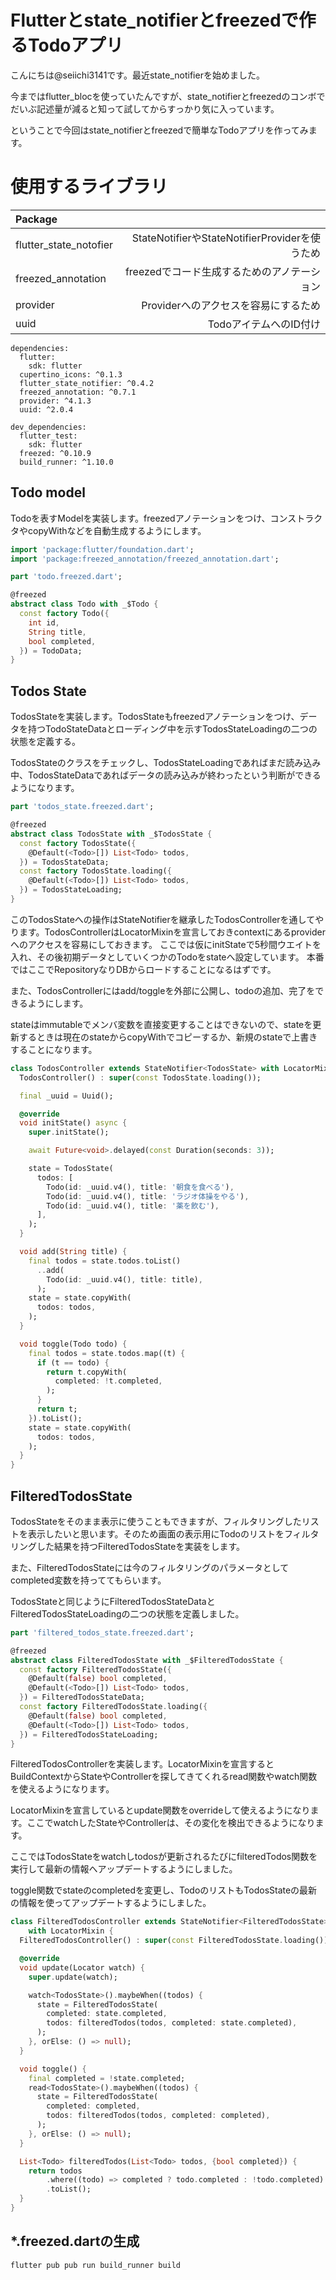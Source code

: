 # Flutterとstate_notifierとfreezedで作るTodoアプリ

こんにちは@seiichi3141です。最近state_notifierを始めました。

今まではflutter_blocを使っていたんですが、state_notifierとfreezedのコンボでだいぶ記述量が減ると知って試してからすっかり気に入っています。

ということで今回はstate_notifierとfreezedで簡単なTodoアプリを作ってみます。

# 使用するライブラリ

| Package |  |
|:-----------|------------:|
| flutter_state_notofier | StateNotifierやStateNotifierProviderを使うため |
| freezed_annotation | freezedでコード生成するためのアノテーション |
| provider | Providerへのアクセスを容易にするため |
| uuid | TodoアイテムへのID付け |

```
dependencies:
  flutter:
    sdk: flutter
  cupertino_icons: ^0.1.3
  flutter_state_notifier: ^0.4.2
  freezed_annotation: ^0.7.1
  provider: ^4.1.3
  uuid: ^2.0.4

dev_dependencies:
  flutter_test:
    sdk: flutter
  freezed: ^0.10.9
  build_runner: ^1.10.0

```

## Todo model

Todoを表すModelを実装します。freezedアノテーションをつけ、コンストラクタやcopyWithなどを自動生成するようにします。

```dart
import 'package:flutter/foundation.dart';
import 'package:freezed_annotation/freezed_annotation.dart';

part 'todo.freezed.dart';

@freezed
abstract class Todo with _$Todo {
  const factory Todo({
    int id,
    String title,
    bool completed,
  }) = TodoData;
}
```

## Todos State

TodosStateを実装します。TodosStateもfreezedアノテーションをつけ、データを持つTodoStateDataとローディング中を示すTodosStateLoadingの二つの状態を定義する。

TodosStateのクラスをチェックし、TodosStateLoadingであればまだ読み込み中、TodosStateDataであればデータの読み込みが終わったという判断ができるようになります。

```dart
part 'todos_state.freezed.dart';

@freezed
abstract class TodosState with _$TodosState {
  const factory TodosState({
    @Default(<Todo>[]) List<Todo> todos,
  }) = TodosStateData;
  const factory TodosState.loading({
    @Default(<Todo>[]) List<Todo> todos,
  }) = TodosStateLoading;
}
```

このTodosStateへの操作はStateNotifierを継承したTodosControllerを通してやります。TodosControllerはLocatorMixinを宣言しておきcontextにあるproviderへのアクセスを容易にしておきます。
ここでは仮にinitStateで5秒間ウエイトを入れ、その後初期データとしていくつかのTodoをstateへ設定しています。
本番ではここでRepositoryなりDBからロードすることになるはずです。

また、TodosControllerにはadd/toggleを外部に公開し、todoの追加、完了をできるようにします。

stateはimmutableでメンバ変数を直接変更することはできないので、stateを更新するときは現在のstateからcopyWithでコピーするか、新規のstateで上書きすることになります。

```dart
class TodosController extends StateNotifier<TodosState> with LocatorMixin {
  TodosController() : super(const TodosState.loading());

  final _uuid = Uuid();

  @override
  void initState() async {
    super.initState();

    await Future<void>.delayed(const Duration(seconds: 3));

    state = TodosState(
      todos: [
        Todo(id: _uuid.v4(), title: '朝食を食べる'),
        Todo(id: _uuid.v4(), title: 'ラジオ体操をやる'),
        Todo(id: _uuid.v4(), title: '薬を飲む'),
      ],
    );
  }

  void add(String title) {
    final todos = state.todos.toList()
      ..add(
        Todo(id: _uuid.v4(), title: title),
      );
    state = state.copyWith(
      todos: todos,
    );
  }

  void toggle(Todo todo) {
    final todos = state.todos.map((t) {
      if (t == todo) {
        return t.copyWith(
          completed: !t.completed,
        );
      }
      return t;
    }).toList();
    state = state.copyWith(
      todos: todos,
    );
  }
}
```

## FilteredTodosState

TodosStateをそのまま表示に使うこともできますが、フィルタリングしたリストを表示したいと思います。そのため画面の表示用にTodoのリストをフィルタリングした結果を持つFilteredTodosStateを実装をします。

また、FilteredTodosStateには今のフィルタリングのパラメータとしてcompleted変数を持っててもらいます。

TodosStateと同じようにFilteredTodosStateDataとFilteredTodosStateLoadingの二つの状態を定義しました。

```dart
part 'filtered_todos_state.freezed.dart';

@freezed
abstract class FilteredTodosState with _$FilteredTodosState {
  const factory FilteredTodosState({
    @Default(false) bool completed,
    @Default(<Todo>[]) List<Todo> todos,
  }) = FilteredTodosStateData;
  const factory FilteredTodosState.loading({
    @Default(false) bool completed,
    @Default(<Todo>[]) List<Todo> todos,
  }) = FilteredTodosStateLoading;
}
```

FilteredTodosControllerを実装します。LocatorMixinを宣言するとBuildContextからStateやControllerを探してきてくれるread関数やwatch関数を使えるようになります。

LocatorMixinを宣言しているとupdate関数をoverrideして使えるようになります。ここでwatchしたStateやControllerは、その変化を検出できるようになります。

ここではTodosStateをwatchしtodosが更新されるたびにfilteredTodos関数を実行して最新の情報へアップデートするようにしました。

toggle関数でstateのcompletedを変更し、TodoのリストもTodosStateの最新の情報を使ってアップデートするようにしました。

```dart
class FilteredTodosController extends StateNotifier<FilteredTodosState>
    with LocatorMixin {
  FilteredTodosController() : super(const FilteredTodosState.loading());

  @override
  void update(Locator watch) {
    super.update(watch);

    watch<TodosState>().maybeWhen((todos) {
      state = FilteredTodosState(
        completed: state.completed,
        todos: filteredTodos(todos, completed: state.completed),
      );
    }, orElse: () => null);
  }

  void toggle() {
    final completed = !state.completed;
    read<TodosState>().maybeWhen((todos) {
      state = FilteredTodosState(
        completed: completed,
        todos: filteredTodos(todos, completed: completed),
      );
    }, orElse: () => null);
  }

  List<Todo> filteredTodos(List<Todo> todos, {bool completed}) {
    return todos
        .where((todo) => completed ? todo.completed : !todo.completed)
        .toList();
  }
}
```

## *.freezed.dartの生成

```
flutter pub pub run build_runner build
```

